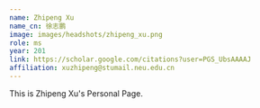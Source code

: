 ```yaml
---
name: Zhipeng Xu
name_cn: 徐志鹏
image: images/headshots/zhipeng_xu.png
role: ms
year: 201
link: https://scholar.google.com/citations?user=PGS_UbsAAAAJ
affiliation: xuzhipeng@stumail.neu.edu.cn
---
```


This is Zhipeng Xu's Personal Page.